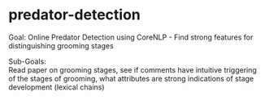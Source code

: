 # predator-detection

Goal: 
Online Predator Detection using CoreNLP -
Find strong features for distinguishing grooming stages

Sub-Goals:  
Read paper on grooming stages, 
see if comments have intuitive triggering of the stages of grooming,
what attributes are strong indications of stage development (lexical chains)
